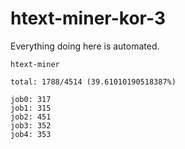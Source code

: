 # htext-miner-kor-3

Everything doing here is automated.

```
htext-miner

total: 1788/4514 (39.61010190518387%)

job0: 317
job1: 315
job2: 451
job3: 352
job4: 353
```